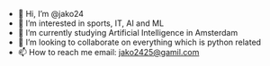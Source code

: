 - 👋 Hi, I’m @jako24
- 👀 I’m interested in sports, IT, AI and ML
- 🌱 I’m currently studying Artificial Intelligence in Amsterdam 
- 💞️ I’m looking to collaborate on everything which is python related 
- 📫 How to reach me email: jako2425@gamil.com

<!---
jako24/jako24 is a ✨ special ✨ repository because its `README.md` (this file) appears on your GitHub profile.
You can click the Preview link to take a look at your changes.
--->
